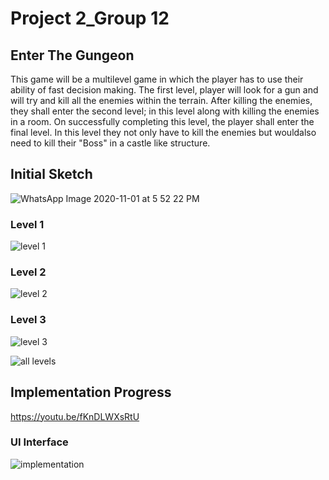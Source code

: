 # Project 2_Group 12

## Enter The Gungeon
This game will be a multilevel game in which the player has to use their ability of fast decision making. The first level, player will look for a gun and will try 
and kill all the enemies within the terrain. After killing the enemies, they shall enter the second level; in this level along with killing the enemies in a room. On successfully
completing this level, the player shall enter the final level. In this level they not only have to kill the enemies but wouldalso need to kill their "Boss" in a castle like 
structure.

## Initial Sketch

![WhatsApp Image 2020-11-01 at 5 52 22 PM](https://user-images.githubusercontent.com/56169161/97818950-1edfe480-1c6b-11eb-945b-1480b0f9aba0.jpeg)

### Level 1
![level 1](https://user-images.githubusercontent.com/56169161/97818652-2f8f5b00-1c69-11eb-9db1-41bc18928838.jpeg)

### Level 2
![level 2](https://user-images.githubusercontent.com/56169161/97818659-38802c80-1c69-11eb-9af3-0b1975d835fe.jpeg)

### Level 3
![level 3](https://user-images.githubusercontent.com/56169161/97818661-3c13b380-1c69-11eb-8313-956d0bd29fba.jpeg)

![all levels](https://user-images.githubusercontent.com/56169161/97818648-2a321080-1c69-11eb-891b-41c92f0f54c7.jpeg)

## Implementation Progress
https://youtu.be/fKnDLWXsRtU

### UI Interface
![implementation](https://user-images.githubusercontent.com/55362861/97819082-1c31bf00-1c6c-11eb-9ec1-1524c1a63e35.JPG)

